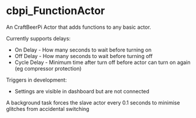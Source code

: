 # cbpi_FunctionActor
An CraftBeerPi Actor that adds functions to any basic actor.

Currently supports delays:
- On Delay - How many seconds to wait before turning on
- Off Delay - How many seconds to wait before turning off
- Cycle Delay - Minimum time after turn off before actor can turn on again (eg compressor protection)

Triggers in development:
- Settings are visible in dashboard but are not connected

A background task forces the slave actor every 0.1 seconds to minimise glitches from accidental switching
